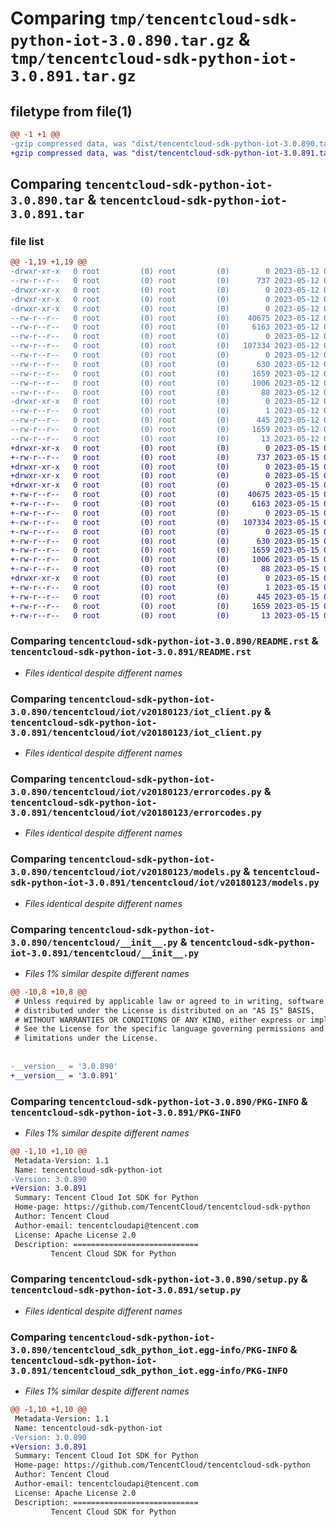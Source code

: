 # Comparing `tmp/tencentcloud-sdk-python-iot-3.0.890.tar.gz` & `tmp/tencentcloud-sdk-python-iot-3.0.891.tar.gz`

## filetype from file(1)

```diff
@@ -1 +1 @@
-gzip compressed data, was "dist/tencentcloud-sdk-python-iot-3.0.890.tar", last modified: Fri May 12 02:29:28 2023, max compression
+gzip compressed data, was "dist/tencentcloud-sdk-python-iot-3.0.891.tar", last modified: Mon May 15 03:37:13 2023, max compression
```

## Comparing `tencentcloud-sdk-python-iot-3.0.890.tar` & `tencentcloud-sdk-python-iot-3.0.891.tar`

### file list

```diff
@@ -1,19 +1,19 @@
-drwxr-xr-x   0 root         (0) root         (0)        0 2023-05-12 02:29:28.000000 tencentcloud-sdk-python-iot-3.0.890/
--rw-r--r--   0 root         (0) root         (0)      737 2023-05-12 02:29:28.000000 tencentcloud-sdk-python-iot-3.0.890/README.rst
-drwxr-xr-x   0 root         (0) root         (0)        0 2023-05-12 02:29:28.000000 tencentcloud-sdk-python-iot-3.0.890/tencentcloud/
-drwxr-xr-x   0 root         (0) root         (0)        0 2023-05-12 02:29:28.000000 tencentcloud-sdk-python-iot-3.0.890/tencentcloud/iot/
-drwxr-xr-x   0 root         (0) root         (0)        0 2023-05-12 02:29:28.000000 tencentcloud-sdk-python-iot-3.0.890/tencentcloud/iot/v20180123/
--rw-r--r--   0 root         (0) root         (0)    40675 2023-05-12 02:29:28.000000 tencentcloud-sdk-python-iot-3.0.890/tencentcloud/iot/v20180123/iot_client.py
--rw-r--r--   0 root         (0) root         (0)     6163 2023-05-12 02:29:28.000000 tencentcloud-sdk-python-iot-3.0.890/tencentcloud/iot/v20180123/errorcodes.py
--rw-r--r--   0 root         (0) root         (0)        0 2023-05-12 02:29:28.000000 tencentcloud-sdk-python-iot-3.0.890/tencentcloud/iot/v20180123/__init__.py
--rw-r--r--   0 root         (0) root         (0)   107334 2023-05-12 02:29:28.000000 tencentcloud-sdk-python-iot-3.0.890/tencentcloud/iot/v20180123/models.py
--rw-r--r--   0 root         (0) root         (0)        0 2023-05-12 02:29:28.000000 tencentcloud-sdk-python-iot-3.0.890/tencentcloud/iot/__init__.py
--rw-r--r--   0 root         (0) root         (0)      630 2023-05-12 02:29:28.000000 tencentcloud-sdk-python-iot-3.0.890/tencentcloud/__init__.py
--rw-r--r--   0 root         (0) root         (0)     1659 2023-05-12 02:29:28.000000 tencentcloud-sdk-python-iot-3.0.890/PKG-INFO
--rw-r--r--   0 root         (0) root         (0)     1006 2023-05-12 02:29:28.000000 tencentcloud-sdk-python-iot-3.0.890/setup.py
--rw-r--r--   0 root         (0) root         (0)       88 2023-05-12 02:29:28.000000 tencentcloud-sdk-python-iot-3.0.890/setup.cfg
-drwxr-xr-x   0 root         (0) root         (0)        0 2023-05-12 02:29:28.000000 tencentcloud-sdk-python-iot-3.0.890/tencentcloud_sdk_python_iot.egg-info/
--rw-r--r--   0 root         (0) root         (0)        1 2023-05-12 02:29:28.000000 tencentcloud-sdk-python-iot-3.0.890/tencentcloud_sdk_python_iot.egg-info/dependency_links.txt
--rw-r--r--   0 root         (0) root         (0)      445 2023-05-12 02:29:28.000000 tencentcloud-sdk-python-iot-3.0.890/tencentcloud_sdk_python_iot.egg-info/SOURCES.txt
--rw-r--r--   0 root         (0) root         (0)     1659 2023-05-12 02:29:28.000000 tencentcloud-sdk-python-iot-3.0.890/tencentcloud_sdk_python_iot.egg-info/PKG-INFO
--rw-r--r--   0 root         (0) root         (0)       13 2023-05-12 02:29:28.000000 tencentcloud-sdk-python-iot-3.0.890/tencentcloud_sdk_python_iot.egg-info/top_level.txt
+drwxr-xr-x   0 root         (0) root         (0)        0 2023-05-15 03:37:13.000000 tencentcloud-sdk-python-iot-3.0.891/
+-rw-r--r--   0 root         (0) root         (0)      737 2023-05-15 03:37:13.000000 tencentcloud-sdk-python-iot-3.0.891/README.rst
+drwxr-xr-x   0 root         (0) root         (0)        0 2023-05-15 03:37:13.000000 tencentcloud-sdk-python-iot-3.0.891/tencentcloud/
+drwxr-xr-x   0 root         (0) root         (0)        0 2023-05-15 03:37:13.000000 tencentcloud-sdk-python-iot-3.0.891/tencentcloud/iot/
+drwxr-xr-x   0 root         (0) root         (0)        0 2023-05-15 03:37:13.000000 tencentcloud-sdk-python-iot-3.0.891/tencentcloud/iot/v20180123/
+-rw-r--r--   0 root         (0) root         (0)    40675 2023-05-15 03:37:13.000000 tencentcloud-sdk-python-iot-3.0.891/tencentcloud/iot/v20180123/iot_client.py
+-rw-r--r--   0 root         (0) root         (0)     6163 2023-05-15 03:37:13.000000 tencentcloud-sdk-python-iot-3.0.891/tencentcloud/iot/v20180123/errorcodes.py
+-rw-r--r--   0 root         (0) root         (0)        0 2023-05-15 03:37:13.000000 tencentcloud-sdk-python-iot-3.0.891/tencentcloud/iot/v20180123/__init__.py
+-rw-r--r--   0 root         (0) root         (0)   107334 2023-05-15 03:37:13.000000 tencentcloud-sdk-python-iot-3.0.891/tencentcloud/iot/v20180123/models.py
+-rw-r--r--   0 root         (0) root         (0)        0 2023-05-15 03:37:13.000000 tencentcloud-sdk-python-iot-3.0.891/tencentcloud/iot/__init__.py
+-rw-r--r--   0 root         (0) root         (0)      630 2023-05-15 03:37:13.000000 tencentcloud-sdk-python-iot-3.0.891/tencentcloud/__init__.py
+-rw-r--r--   0 root         (0) root         (0)     1659 2023-05-15 03:37:13.000000 tencentcloud-sdk-python-iot-3.0.891/PKG-INFO
+-rw-r--r--   0 root         (0) root         (0)     1006 2023-05-15 03:37:13.000000 tencentcloud-sdk-python-iot-3.0.891/setup.py
+-rw-r--r--   0 root         (0) root         (0)       88 2023-05-15 03:37:13.000000 tencentcloud-sdk-python-iot-3.0.891/setup.cfg
+drwxr-xr-x   0 root         (0) root         (0)        0 2023-05-15 03:37:13.000000 tencentcloud-sdk-python-iot-3.0.891/tencentcloud_sdk_python_iot.egg-info/
+-rw-r--r--   0 root         (0) root         (0)        1 2023-05-15 03:37:13.000000 tencentcloud-sdk-python-iot-3.0.891/tencentcloud_sdk_python_iot.egg-info/dependency_links.txt
+-rw-r--r--   0 root         (0) root         (0)      445 2023-05-15 03:37:13.000000 tencentcloud-sdk-python-iot-3.0.891/tencentcloud_sdk_python_iot.egg-info/SOURCES.txt
+-rw-r--r--   0 root         (0) root         (0)     1659 2023-05-15 03:37:13.000000 tencentcloud-sdk-python-iot-3.0.891/tencentcloud_sdk_python_iot.egg-info/PKG-INFO
+-rw-r--r--   0 root         (0) root         (0)       13 2023-05-15 03:37:13.000000 tencentcloud-sdk-python-iot-3.0.891/tencentcloud_sdk_python_iot.egg-info/top_level.txt
```

### Comparing `tencentcloud-sdk-python-iot-3.0.890/README.rst` & `tencentcloud-sdk-python-iot-3.0.891/README.rst`

 * *Files identical despite different names*

### Comparing `tencentcloud-sdk-python-iot-3.0.890/tencentcloud/iot/v20180123/iot_client.py` & `tencentcloud-sdk-python-iot-3.0.891/tencentcloud/iot/v20180123/iot_client.py`

 * *Files identical despite different names*

### Comparing `tencentcloud-sdk-python-iot-3.0.890/tencentcloud/iot/v20180123/errorcodes.py` & `tencentcloud-sdk-python-iot-3.0.891/tencentcloud/iot/v20180123/errorcodes.py`

 * *Files identical despite different names*

### Comparing `tencentcloud-sdk-python-iot-3.0.890/tencentcloud/iot/v20180123/models.py` & `tencentcloud-sdk-python-iot-3.0.891/tencentcloud/iot/v20180123/models.py`

 * *Files identical despite different names*

### Comparing `tencentcloud-sdk-python-iot-3.0.890/tencentcloud/__init__.py` & `tencentcloud-sdk-python-iot-3.0.891/tencentcloud/__init__.py`

 * *Files 1% similar despite different names*

```diff
@@ -10,8 +10,8 @@
 # Unless required by applicable law or agreed to in writing, software
 # distributed under the License is distributed on an "AS IS" BASIS,
 # WITHOUT WARRANTIES OR CONDITIONS OF ANY KIND, either express or implied.
 # See the License for the specific language governing permissions and
 # limitations under the License.
 
 
-__version__ = '3.0.890'
+__version__ = '3.0.891'
```

### Comparing `tencentcloud-sdk-python-iot-3.0.890/PKG-INFO` & `tencentcloud-sdk-python-iot-3.0.891/PKG-INFO`

 * *Files 1% similar despite different names*

```diff
@@ -1,10 +1,10 @@
 Metadata-Version: 1.1
 Name: tencentcloud-sdk-python-iot
-Version: 3.0.890
+Version: 3.0.891
 Summary: Tencent Cloud Iot SDK for Python
 Home-page: https://github.com/TencentCloud/tencentcloud-sdk-python
 Author: Tencent Cloud
 Author-email: tencentcloudapi@tencent.com
 License: Apache License 2.0
 Description: ============================
         Tencent Cloud SDK for Python
```

### Comparing `tencentcloud-sdk-python-iot-3.0.890/setup.py` & `tencentcloud-sdk-python-iot-3.0.891/setup.py`

 * *Files identical despite different names*

### Comparing `tencentcloud-sdk-python-iot-3.0.890/tencentcloud_sdk_python_iot.egg-info/PKG-INFO` & `tencentcloud-sdk-python-iot-3.0.891/tencentcloud_sdk_python_iot.egg-info/PKG-INFO`

 * *Files 1% similar despite different names*

```diff
@@ -1,10 +1,10 @@
 Metadata-Version: 1.1
 Name: tencentcloud-sdk-python-iot
-Version: 3.0.890
+Version: 3.0.891
 Summary: Tencent Cloud Iot SDK for Python
 Home-page: https://github.com/TencentCloud/tencentcloud-sdk-python
 Author: Tencent Cloud
 Author-email: tencentcloudapi@tencent.com
 License: Apache License 2.0
 Description: ============================
         Tencent Cloud SDK for Python
```

